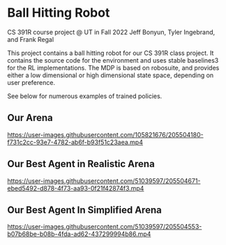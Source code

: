 # Ball Hitting Robot
CS 391R course project @ UT in Fall 2022
Jeff Bonyun, Tyler Ingebrand, and Frank Regal

This project contains a ball hitting robot for our CS 391R class project. 
It contains the source code for the environment and uses stable baselines3 for the RL implementations.
The MDP is based on robosuite, and provides either a low dimensional or high dimensional state space, depending on user preference.

See below for numerous examples of trained policies. 

## Our Arena

https://user-images.githubusercontent.com/105821676/205504180-f731c2cc-93e7-4782-ab6f-b93f51c23aea.mp4

## Our Best Agent in Realistic Arena

https://user-images.githubusercontent.com/51039597/205504671-ebed5492-d878-4f73-aa93-0f21f42874f3.mp4

## Our Best Agent In Simplified Arena

https://user-images.githubusercontent.com/51039597/205504553-b07b68be-b08b-4fda-ad62-437299994b86.mp4

